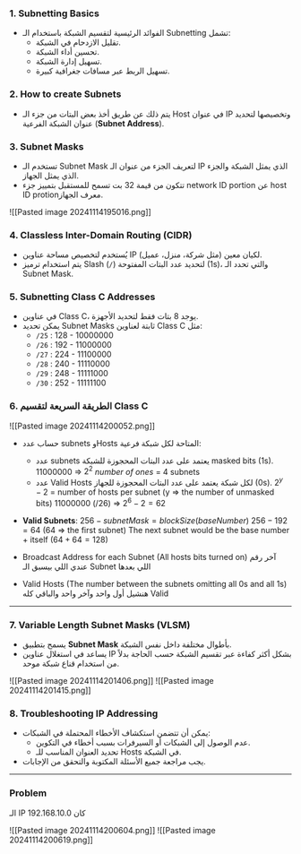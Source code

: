 

### 1. Subnetting Basics
   - الفوائد الرئيسية لتقسيم الشبكة باستخدام الـ Subnetting تشمل:
     - تقليل الازدحام في الشبكة.
     - تحسين أداء الشبكة.
     - تسهيل إدارة الشبكة.
     - تسهيل الربط عبر مسافات جغرافية كبيرة.

### 2. How to create Subnets
   - يتم ذلك عن طريق أخذ بعض البتات من جزء الـ Host في عنوان IP وتخصيصها لتحديد عنوان الشبكة الفرعية (**Subnet Address**).

### 3. Subnet Masks
   - تستخدم الـ Subnet Mask لتعريف الجزء من عنوان الـ IP الذي يمثل الشبكة والجزء الذي يمثل الجهاز.
   - تتكون من قيمة 32 بت تسمح للمستقبل بتمييز جزء network ID portion عن host ID protionمعرف الجهاز.

![[Pasted image 20241114195016.png]]
### 4. Classless Inter-Domain Routing (CIDR)
   - يُستخدم لتخصيص مساحة عناوين IP لكيان معين (مثل شركة، منزل، عميل).
   - يتم استخدام ترميز Slash (`/`) لتحديد عدد البتات المفتوحة (1s)، والتي تحدد الـ Subnet Mask.

### 5. Subnetting Class C Addresses
   - في عناوين Class C، يوجد 8 بتات فقط لتحديد الأجهزة.
   - يمكن تحديد Subnet Masks ثابتة لعناوين Class C مثل:
     - `/25` : 128 - 10000000
     - `/26` : 192 - 11000000
     - `/27` : 224 - 11100000
     - `/28` : 240 - 11110000
     - `/29` : 248 -  11111000
     - `/30` : 252 - 11111100

### 6. الطريقة السريعة لتقسيم Class C
![[Pasted image 20241114200052.png]]
   - حساب عدد subnets وHosts المتاحة لكل شبكة فرعية:
     - عدد subnets يعتمد على عدد البتات المحجوزة للشبكة masked bits (1s).
       11000000 => $2^2$ *number of ones* = 4 subnets
     - عدد Valid Hosts لكل شبكة يعتمد على عدد البتات المحجوزة للجهاز (0s).
       $2^y - 2$ = number of hosts per subnet (y => the number of unmasked bits)
       11000000 (/26) => $2^6 - 2 = 62$ 

- **Valid Subnets**: $256 - subnetMask = blockSize (baseNumber)$
  $256 - 192 = 64$ (64 => the first subnet)
  The next subnet would be the base number + itself ($64 + 64 = 128$)
- Broadcast Address for each Subnet (All hosts bits turned on)
  آخر رقم عندي اللي بيسبق الـ Subnet اللي بعدها
- Valid Hosts (The number between the subnets omitting all 0s and all 1s)
  هنشيل أول واحد وآخر واحد والباقي كله Valid

---


### 7. Variable Length Subnet Masks (VLSM)
- يسمح بتطبيق **Subnet Mask** بأطوال مختلفة داخل نفس الشبكة.
- يساعد في استغلال عناوين IP بشكل أكثر كفاءة عبر تقسيم الشبكة حسب الحاجة بدلاً من استخدام قناع شبكة موحد.

![[Pasted image 20241114201406.png]]
![[Pasted image 20241114201415.png]]
### 8. Troubleshooting IP Addressing
   - يمكن أن تتضمن استكشاف الأخطاء المحتملة في الشبكات:
     - عدم الوصول إلى الشبكات أو السيرفرات بسبب أخطاء في التكوين.
     - تحديد العنوان المناسب للـ Hosts في الشبكة.
   - يجب مراجعة جميع الأسئلة المكتوبة والتحقق من الإجابات.

---

### Problem
الـ IP كان 192.168.10.0

![[Pasted image 20241114200604.png]]
![[Pasted image 20241114200619.png]]